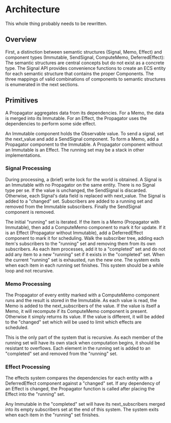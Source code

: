 # Architecture

This whole thing probably needs to be rewritten.

## Overview

First, a distinction between semantic structures (Signal, Memo, Effect) and component types
(Immutable, SendSignal, ComputeMemo, DeferredEffect): The semantic structures are central
concepts but do not exist as a concrete type. The Signal API provides convenience functions
to create an ECS entity for each semantic structure that contains the proper Components. The
three mappings of valid combinations of components to semantic structures is enumerated in the
next sections.

## Primitives

A Propagator aggregates data from its dependencies. For a Memo, the data is merged into its
Immutable. For an Effect, the Propagator uses the dependencies to perform some side effect.

An Immutable component holds the Observable value. To send a signal, set the next_value and add
a SendSignal component. To form a Memo, add a Propagator component to the Immutable. A
Propagator component without an Immutable is an Effect. The running set may be a stack in other
implementations.

### Signal Processing

During processing, a (brief) write lock for the world is obtained. A Signal is an Immutable
with no Propagator on the same entity. There is no Signal type per se. If the value is
unchanged, the SendSignal is discarded. Otherwise, each Signal's data field is replaced with
next_value. The Signal is added to a "changed" set. Subscribers are added to a running set and
removed from the Immutable subscribers. Finally the SendSignal component is removed.

The initial "running" set is iterated. If the item is a Memo (Propagator with Immutable), then
add a ComputeMemo component to mark it for update. If it is an Effect (Propagator without
Immutable), add a DeferredEffect component to mark it for scheduling. Walk the subscriber tree,
adding each item's subscribers to the "running" set and removing them from its own subscribers.
As each item processes, add it to a "completed" set and do not add any item to a new "running"
set if it exists in the "completed" set. When the current "running" set is exhausted, run the
new one. The system exits when each item in each running set finishes. This system should be a
while loop and not recursive.

### Memo Processing

The Propagator of every entity marked with a ComputeMemo component runs and the result is
stored in the Immutable. As each value is read, the Memo is added to the next_subscribers of
the value. If the value is itself a Memo, it will recompute if its ComputeMemo component is
present. Otherwise it simply returns its value. If the value is different, it will be added
to the "changed" set which will be used to limit which effects are scheduled.

This is the only part of the system that is recursive. As each member of the running set will
have its own stack when computation begins, it should be resistant to overflows. Each element
in the running set is added to an "completed" set and removed from the "running" set.

### Effect Processing

The effects system compares the dependencies for each entity with a DeferredEffect component
against a "changed" set. If any dependency of an Effect is changed, the Propagator function is
called after placing the Effect into the "running" set.

Any Immutable in the "completed" set will have its next_subscribers merged into its empty
subscribers set at the end of this system. The system exits when each item in the "running" set
finishes.
